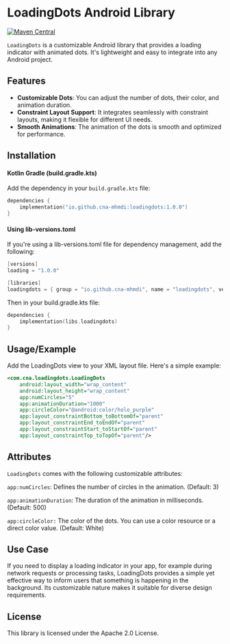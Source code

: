 # LoadingDots Android Library

[![Maven Central](https://img.shields.io/maven-central/v/io.github.cna-mhmdi/loadingdots.svg?label=Maven%20Central)](https://search.maven.org/artifact/io.github.cna-mhmdi/loadingdots/1.0.0)

`LoadingDots` is a customizable Android library that provides a loading indicator with animated dots. It's lightweight and easy to integrate into any Android project.

## Features

- **Customizable Dots**: You can adjust the number of dots, their color, and animation duration.
- **Constraint Layout Support**: It integrates seamlessly with constraint layouts, making it flexible for different UI needs.
- **Smooth Animations**: The animation of the dots is smooth and optimized for performance.

## Installation

#### Kotlin Gradle (build.gradle.kts)

Add the dependency in your `build.gradle.kts` file:

```kotlin
dependencies {
    implementation("io.github.cna-mhmdi:loadingdots:1.0.0")
}
```
#### Using lib-versions.toml
If you're using a lib-versions.toml file for dependency management, add the following:

```kotlin
[versions]
loading = "1.0.0"

[libraries]
loadingdots = { group = "io.github.cna-mhmdi", name = "loadingdots", version.ref = "loading" }
```

Then in your build.gradle.kts file:

```kotlin
dependencies {
    implementation(libs.loadingdots)
}

```

## Usage/Example
Add the LoadingDots view to your XML layout file. Here's a simple example:

```xml
<com.cna.loadingdots.LoadingDots
    android:layout_width="wrap_content"
    android:layout_height="wrap_content"
    app:numCircles="5"
    app:animationDuration="1000"
    app:circleColor="@android:color/holo_purple"
    app:layout_constraintBottom_toBottomOf="parent"
    app:layout_constraintEnd_toEndOf="parent"
    app:layout_constraintStart_toStartOf="parent"
    app:layout_constraintTop_toTopOf="parent"/>
```

## Attributes
`LoadingDots` comes with the following customizable attributes:

`app:numCircles`: Defines the number of circles in the animation. (Default: 3)

`app:animationDuration`: The duration of the animation in milliseconds. (Default: 500)

`app:circleColor:` The color of the dots. You can use a color resource or a direct color value. (Default: White)

## Use Case
If you need to display a loading indicator in your app, for example during network requests or processing tasks, LoadingDots provides a simple yet effective way to inform users that something is happening in the background. Its customizable nature makes it suitable for diverse design requirements.

## License
This library is licensed under the Apache 2.0 License.
